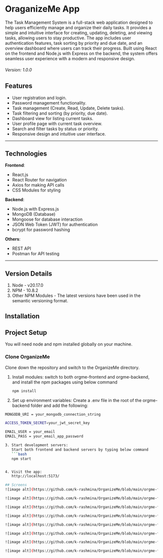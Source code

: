 # OraganizeMe App

The Task Management System is a full-stack web application designed to help users efficiently manage and organize their daily tasks. It provides a simple and intuitive interface for creating, updating, deleting, and viewing tasks, allowing users to stay productive. The app includes user authentication features, task sorting by priority and due date, and an overview dashboard where users can track their progress. Built using React on the frontend and Node.js with Express on the backend, the system offers seamless user experience with a modern and responsive design.

###### _Version: 1.0.0_

## Features

- User registration and login.
- Password management functionality.
- Task management (Create, Read, Update, Delete tasks).
- Task filtering and sorting (by priority, due date).
- Dashboard view for listing current tasks.
- User profile page with current task overview.
- Search and filter tasks by status or priority.
- Responsive design and intuitive user interface.

---

## Technologies

**Frontend**:

- React.js
- React Router for navigation
- Axios for making API calls
- CSS Modules for styling

**Backend**:

- Node.js with Express.js
- MongoDB (Database)
- Mongoose for database interaction
- JSON Web Token (JWT) for authentication
- bcrypt for password hashing

**Others**:

- REST API
- Postman for API testing

---

## Version Details

1. Node - v20.17.0
2. NPM - 10.8.2
3. Other NPM Modules - The latest versions have been used in the semantic versioning format.

## Installation

## Project Setup

You will need node and npm installed globally on your machine.

### Clone OrganizeMe

Clone down the repository and switch to the OrganizeMe directory.

1. Install modules:
   switch to both orgme-frontend and orgme-backend, and install the npm packages using below command
   ```bash
   npm install

2. Set up environment variables:
   Create a .env file in the root of the orgme-backend folder and add the following:

```bash
MONGODB_URI = your_mongodb_connection_string

ACCESS_TOKEN_SECRET=your_jwt_secret_key

EMAIL_USER = your_email
EMAIL_PASS = your_email_app_password

3. Start development servers:
   Start both frontend and backend servers by typing below command
   ```bash
   npm start


4. Visit the app:
   http://localhost:5173/

## Screens
![image alt](https://github.com/k-rashmina/OrganizeMe/blob/main/orgme-frontend/public/Screenshot%202024-12-25%20030951.png?raw=true)

![image alt](https://github.com/k-rashmina/OrganizeMe/blob/main/orgme-frontend/public/Screenshot%202024-12-25%20031035.png?raw=true)

![image alt](https://github.com/k-rashmina/OrganizeMe/blob/main/orgme-frontend/public/Screenshot%202024-12-25%20031115.png?raw=true)

![image alt](https://github.com/k-rashmina/OrganizeMe/blob/main/orgme-frontend/public/Screenshot%202024-12-25%20031137.png?raw=true)

![image alt](https://github.com/k-rashmina/OrganizeMe/blob/main/orgme-frontend/public/Screenshot%202024-12-25%20031226.png?raw=true)

![image alt](https://github.com/k-rashmina/OrganizeMe/blob/main/orgme-frontend/public/Screenshot%202024-12-25%20031254.png?raw=true)

![image alt](https://github.com/k-rashmina/OrganizeMe/blob/main/orgme-frontend/public/Screenshot%202024-12-25%20031334.png?raw=true)

![image alt](https://github.com/k-rashmina/OrganizeMe/blob/main/orgme-frontend/public/Screenshot%202024-12-25%20031415.png?raw=true)
